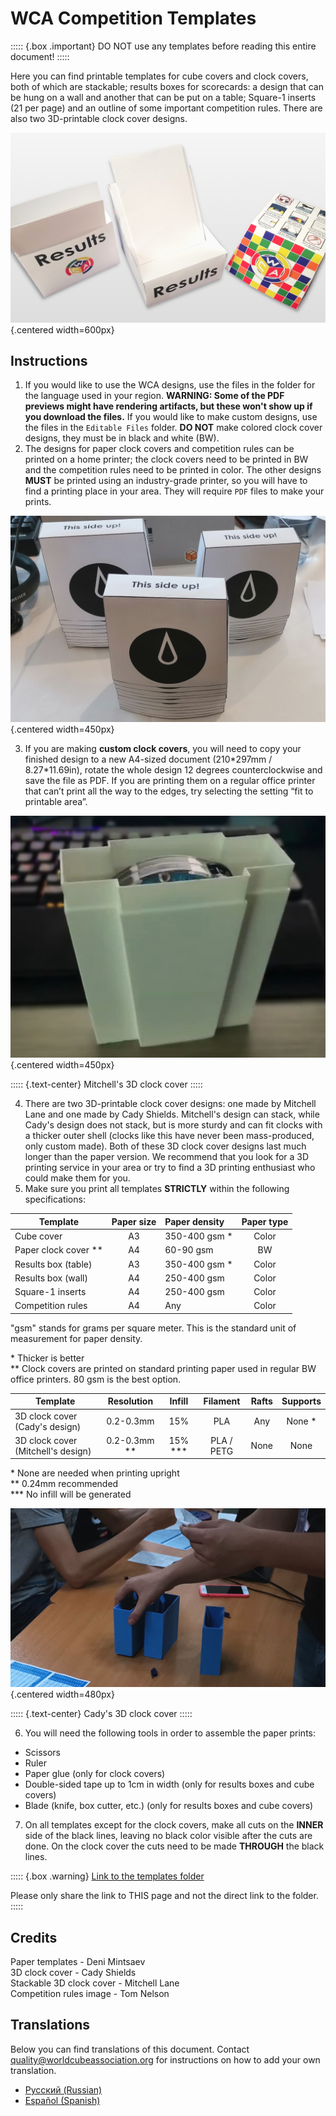 # WCA Competition Templates

::::: {.box .important}
DO NOT use any templates before reading this entire document!
:::::

Here you can find printable templates for cube covers and clock covers, both of which are stackable; results boxes for scorecards: a design that can be hung on a wall and another that can be put on a table; Square-1 inserts (21 per page) and an outline of some important competition rules. There are also two 3D-printable clock cover designs.

![](images/results_boxes_and_cube_cover.jpg){.centered width=600px}

## Instructions

1. If you would like to use the WCA designs, use the files in the folder for the language used in your region. **WARNING: Some of the PDF previews might have rendering artifacts, but these won't show up if you download the files.** If you would like to make custom designs, use the files in the `Editable Files` folder. **DO NOT** make colored clock cover designs, they must be in black and white (BW).
2. The designs for paper clock covers and competition rules can be printed on a home printer; the clock covers need to be printed in BW and the competition rules need to be printed in color. The other designs **MUST** be printed using an industry-grade printer, so you will have to find a printing place in your area. They will require `PDF` files to make your prints.

![](images/paper_clock_covers.jpg){.centered width=450px}

3. If you are making **custom clock covers**, you will need to copy your finished design to a new A4-sized document (210\*297mm / 8.27\*11.69in), rotate the whole design 12 degrees counterclockwise and save the file as PDF. If you are printing them on a regular office printer that can’t print all the way to the edges, try selecting the setting “fit to printable area”.

![](images/clock_in_3d_cover.jpg){.centered width=450px}

::::: {.text-center}
Mitchell's 3D clock cover
:::::

4. There are two 3D-printable clock cover designs: one made by Mitchell Lane and one made by Cady Shields. Mitchell's design can stack, while Cady's design does not stack, but is more sturdy and can fit clocks with a thicker outer shell (clocks like this have never been mass-produced, only custom made). Both of these 3D clock cover designs last much longer than the paper version. We recommend that you look for a 3D printing service in your area or try to find a 3D printing enthusiast who could make them for you.
5. Make sure you print all templates **STRICTLY** within the following specifications:

| Template               | Paper size | Paper density  | Paper type |
| ---------------------- | :--------: | :------------- | :--------: |
| Cube cover             | A3         | 350-400 gsm \* | Color      |
| Paper clock cover \*\* | A4         | 60-90 gsm      | BW         |
| Results box (table)    | A3         | 350-400 gsm \* | Color      |
| Results box (wall)     | A4         | 250-400 gsm    | Color      |
| Square-1 inserts       | A4         | 250-400 gsm    | Color      |
| Competition rules      | A4         | Any            | Color      |

"gsm" stands for grams per square meter. This is the standard unit of measurement for paper density.

\* Thicker is better<br/>
\*\* Clock covers are printed on standard printing paper used in regular BW office printers. 80 gsm is the best option.

| Template                           | Resolution     | Infill     | Filament   | Rafts | Supports |
| ---------------------------------- | :------------: | :--------: | :--------: | :---: | :------: |
| 3D clock cover (Cady's design)     | 0.2-0.3mm      | 15%        | PLA        | Any   | None \*  |
| 3D clock cover (Mitchell's design) | 0.2-0.3mm \*\* | 15% \*\*\* | PLA / PETG | None  | None     |

\* None are needed when printing upright<br/>
\*\* 0.24mm recommended<br/>
\*\*\* No infill will be generated

![](images/3d_clock_covers.jpg){.centered width=480px}

::::: {.text-center}
Cady's 3D clock cover
:::::

6. You will need the following tools in order to assemble the paper prints:

-   Scissors
-   Ruler
-   Paper glue (only for clock covers)
-   Double-sided tape up to 1cm in width (only for results boxes and cube covers)
-   Blade (knife, box cutter, etc.) (only for results boxes and cube covers)

7. On all templates except for the clock covers, make all cuts on the **INNER** side of the black lines, leaving no black color visible after the cuts are done. On the clock cover the cuts need to be made **THROUGH** the black lines.

::::: {.box .warning}
[Link to the templates folder](https://drive.google.com/drive/folders/1EVqEWSqruZ8_vEJpUmqhFUqaikzgUkkP?usp=sharing)

Please only share the link to THIS page and not the direct link to the folder.
:::::

## Credits

Paper templates - Deni Mintsaev<br/>
3D clock cover - Cady Shields<br/>
Stackable 3D clock cover - Mitchell Lane<br/>
Competition rules image - Tom Nelson

## Translations

Below you can find translations of this document. Contact quality@worldcubeassociation.org for instructions on how to add your own translation.

- [Русский (Russian)](https://www.worldcubeassociation.org/edudoc/competition-templates/competition-templates-ru.pdf)
- [Español (Spanish)](https://www.worldcubeassociation.org/edudoc/competition-templates/competition-templates-es.pdf)

